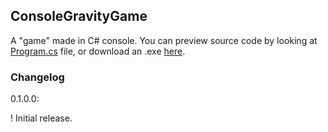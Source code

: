 ## ConsoleGravityGame

A "game" made in C# console. You can preview source code by looking at [Program.cs](https://github.com/KubaPL20935/ConsoleGravityGame/blob/master/Program.cs) file, or download an .exe [here](https://github.com/KubaPL20935/ConsoleGravityGame/blob/master/bin/Release/ConsoleGravityGame.exe).

### Changelog

0.1.0.0:

  ! Initial release.
